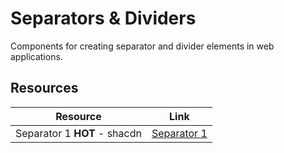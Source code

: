 # Separators & Dividers

Components for creating separator and divider elements in web applications.

## Resources

| Resource | Link |
|---|---|
| Separator 1 **HOT** - shacdn | [Separator 1](https://ui.indie-starter.dev/docs/separator#separator) | 